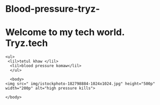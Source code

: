 # Blood-pressure-tryz-
<!DOCTYPE html>
<html lang="en">
<head>
    <meta charset="UTF-8">
    <meta name="viewport" content="width=device-width, initial-scale=1.0">
    <title>Welcome to the tech world</title>
</head>
<body>
    <h1>Welcome to my tech world. Tryz.tech</h1>

    <ul>
     <lil>tetul khaw </lil>
      <lil>blood pressure komaw</lil>
      </ul>
      
      <body>
    <img src=" img/istockphoto-182798884-1024x1024.jpg" height="500p" width="200p" alt="high pressure kills">
    
</body>
 
    


    
    
    
    </body>
</html>

